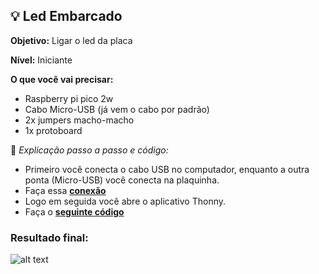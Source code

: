 ## 💡 Led Embarcado 
**Objetivo:** Ligar o led da placa 

**Nível:** Iniciante  

**O que você vai precisar:**
- Raspberry pi pico 2w
- Cabo Micro-USB (já vem o cabo por padrão)
- 2x jumpers macho-macho
- 1x protoboard

📘 *Explicação passo a passo e código:*
- Primeiro você conecta o cabo USB no computador, enquanto a outra ponta (Micro-USB) você conecta na plaquinha.
- Faça essa **[conexão](./assets/led.png)**
- Logo em seguida você abre o aplicativo Thonny.
- Faça o **[seguinte código](./src/led.py)**

### Resultado final:
![alt text](./assets/led-embarcado.gif)